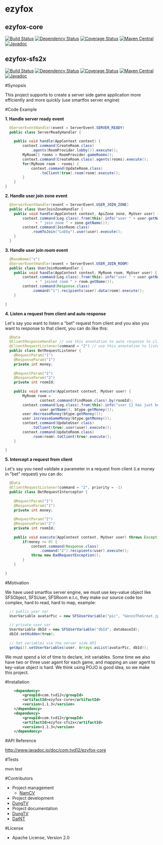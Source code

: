 # ezyfox
## ezyfox-core

[![Build Status](https://travis-ci.org/youngmonkeys/ezyfox-core.svg?branch=master)](https://travis-ci.org/youngmonkeys/ezyfox-core)
[![Dependency Status](https://www.versioneye.com/user/projects/5749e142138081000ea4f078/badge.svg?style=flat)](https://www.versioneye.com/user/projects/5749e142138081000ea4f078)
[![Coverage Status](https://coveralls.io/repos/github/youngmonkeys/ezyfox-core/badge.svg?branch=master)](https://coveralls.io/github/youngmonkeys/ezyfox-core?branch=master)
[![Maven Central](https://maven-badges.herokuapp.com/maven-central/com.tvd12/ezyfox-core/badge.svg)](https://maven-badges.herokuapp.com/maven-central/com.tvd12/ezyfox-core)
[![Javadoc](https://javadoc-emblem.rhcloud.com/doc/com.tvd12/ezyfox-core/badge.svg)](http://www.javadoc.io/doc/com.tvd12/ezyfox-core)

## ezyfox-sfs2x

[![Build Status](https://travis-ci.org/youngmonkeys/ezyfox-sfs2x.svg?branch=master)](https://travis-ci.org/youngmonkeys/ezyfox-sfs2x)
[![Dependency Status](https://www.versioneye.com/user/projects/574d34c8193d44000d50dd82/badge.svg?style=flat)](https://www.versioneye.com/user/projects/574d34c8193d44000d50dd82)
[![Coverage Status](https://coveralls.io/repos/github/youngmonkeys/ezyfox-sfs2x/badge.svg?branch=master)](https://coveralls.io/github/youngmonkeys/ezyfox-sfs2x?branch=master)
[![Maven Central](https://maven-badges.herokuapp.com/maven-central/com.tvd12/ezyfox-sfs2x/badge.svg)](https://maven-badges.herokuapp.com/maven-central/com.tvd12/ezyfox-sfs2x)
[![Javadoc](https://javadoc-emblem.rhcloud.com/doc/com.tvd12/ezyfox-sfs2x/badge.svg)](http://www.javadoc.io/doc/com.tvd12/ezyfox-sfs2x)

#Synopsis

This project supports to create a server side game application more efficiently and more quickly (use smartfox server engine)

#Code Example

**1. Handle server ready event**
```java
  @ServerEventHandler(event = ServerEvent.SERVER_READY)
  public class ServerReadyHandler {
    
    public void handle(AppContext context) {
        context.command(CreateRoom.class)
            .agents(RoomProvider.lobby()).execute();
        MyRoom[] rooms = RoomProvider.gameRooms(); 
        context.command(CreateRoom.class).agents(rooms).execute();
        for(MyRoom room : rooms) {
            context.command(UpdateRoom.class)
                .toClient(true).room(room).execute();
        }
    }
}
```

**2. Handle user join zone event**
```java
  @ServerEventHandler(event = ServerEvent.USER_JOIN_ZONE)
  public class UserJoinZoneHandler {
    public void handle(AppContext context, ApiZone zone, MyUser user) {
        context.command(Log.class).from(this).info("user " + user.getName() 
              + " join zone " + zone.getName());
        context.command(JoinRoom.class)
            .roomToJoin("Lobby").user(user).execute();
    }
  }
```

**3. Handle user join room event**

```java
  @RoomName("v")
  @ServerEventHandler(event = ServerEvent.USER_JOIN_ROOM)
  public class UserJoinRoomHandler {
    public void handle(AppContext context, MyRoom room, MyUser user) {
        context.command(Log.class).from(this).info("user " + user.getName() 
              + " joined room " + room.getName());
        context.command(Response.class)
            .command("1").recipients(user).data(room).execute();
    }
    
}
```

**4. Listen a request from client and auto response**

Let's say you want to listen a "bet" request from client and you also you want to response to that client, you can do like this:

```java
  @Data
  @ClientResponseHandler // use this annotation to auto response to client
  @ClientRequestListener(command = "2") // use this annotation to listen a request from client
  public class BetRequestListener {
    @RequestParam("1")
    @ResponseParam("1")
    private int money;
    
    @RequestParam("2")
    @ResponseParam("2")
    private int roomId;
    
    public void execute(AppContext context, MyUser user) {
        MyRoom room = 
                context.command(FindRoom.class).by(roomId);
        context.command(Log.class).from(this).info("user {} has just betted {} chips", 
                user.getName(), btype.getMoney());
        user.decreaseMoney(btype.getMoney());
        user.increaseGameMoney(btype.getMoney());
        context.command(UpdateUser.class)
            .toClient(true).user(user).execute();
        context.command(UpdateRoom.class)
            .room(room).toClient(true).execute();
    }
    
}

```

**5. Intercept a request from client**

Let's say you need validate a parameter in a request from client (i.e money in "bet" request) you can do:

```java
  @Data
  @ClientRequestListener(command = "2", priority = -1)
  public class BetRequestInterceptor {
    
    @RequestParam("1")
    @ResponseParam("1")
    private int money;
    
    @RequestParam("2")
    @ResponseParam("2")
    private int roomId;
    
    public void execute(AppContext context, MyUser user) throws Exception {
        if(money <= 0) {
            context.command(Response.class)
                .command("2").recipients(user).execute();
            throw new BadRequestException();
        }
    }
    
}
```

#Motivation

We have used smartfox server engine, we must use key-value object like SFSObject, SFSUser, SFSRoom e.t.c, they make our source code too complex, hard to read, hard to map, example:

```java
  // public user var
  UserVariable avatarPic = new SFSUserVariable("pic", "GonzoTheGreat.jpg");
   
  // private user var
  UserVariable dbId = new SFSUserVariable("dbId", databaseId);
  dbId.setHidden(true);
     
  // Set variables via the server side API
  getApi().setUserVariables(user, Arrays.asList(avatarPic, dbId));
```

We must spend a lot of time to declare, init variables. Some time we also have two or three user agent for each game, and mapping an user agent to key-value object is hard. We think using POJO is good idea, so we make this project.

#Installation

```xml
	<dependency>
		<groupId>com.tvd12</groupId>
		<artifactId>ezyfox-core</artifactId>
		<version>1.1.3</version>
	</dependency>
	<dependency>
		<groupId>com.tvd12</groupId>
		<artifactId>ezyfox-sfs2x</artifactId>
		<version>1.1.3</version>
	</dependency>
```

#API Reference

http://www.javadoc.io/doc/com.tvd12/ezyfox-core

#Tests

mvn test

#Contributors

- Project management 
  - [NamCV](mailto:cungvinhnam@gmail.com)
- Project development
 - [DungTV](mailto:dungtv192@gmail.com)
- Project documentation
 - [DungTV](mailto:dungtv192@gmail.com)
 - [DatNT](mailto:dat.fithou@gmail.com)

#License

- Apache License, Version 2.0
